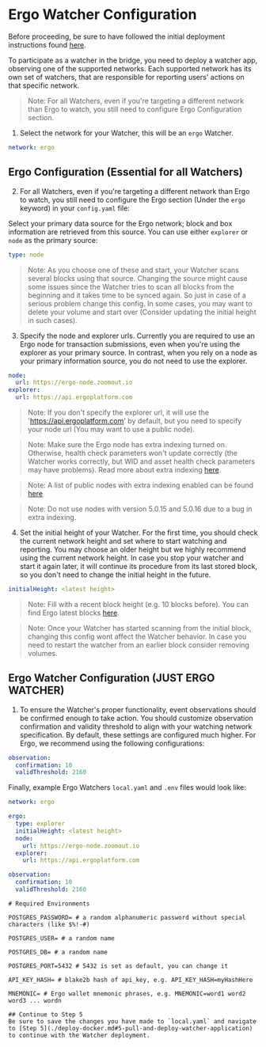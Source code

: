 # Ergo Watcher Configuration

Before proceeding, be sure to have followed the initial deployment instructions found [here](./deploy-docker.md).

To participate as a watcher in the bridge, you need to deploy a watcher app, observing one of the supported networks. Each supported network has its own set of watchers, that are responsible for reporting users' actions on that specific network.

> Note: For all Watchers, even if you're targeting a different network than Ergo to watch, you still need to configure Ergo Configuration section.

1. Select the network for your Watcher, this will be an `ergo` Watcher.
```yaml
network: ergo
```

## Ergo Configuration (Essential for all Watchers)

2. For all Watchers, even if you're targeting a different network than Ergo to watch, you still need to configure the Ergo section (Under the `ergo` keyword) in your `config.yaml` file:

Select your primary data source for the Ergo network; block and box information are retrieved from this source. You can use either `explorer` or `node` as the primary source:

```yaml
type: node
```

> Note: As you choose one of these and start, your Watcher scans several blocks using that source. Changing the source might cause some issues since the Watcher tries to scan all blocks from the beginning and it takes time to be synced again. So just in case of a serious problem change this config. In some cases, you may want to delete your volume and start over (Consider updating the initial height in such cases).

3. Specify the node and explorer urls. Currently you are required to use an Ergo node for transaction submissions, even when you're using the explorer as your primary source. In contrast, when you rely on a node as your primary information source, you do not need to use the explorer. 

```yaml
node:
  url: https://ergo-node.zoomout.io
explorer:
  url: https://api.ergoplatform.com
```

> Note: If you don't specify the explorer url, it will use the 'https://api.ergoplatform.com' by default, but you need to specify your node url (You may want to use a public node).

> Note: Make sure the Ergo node has extra indexing turned on. Otherwise, health check parameters won't update correctly (the Watcher works correctly, but WID and asset health check parameters may have problems). Read more about extra indexing [here](https://docs.ergoplatform.com/node/conf/conf-node/#extra-index).

> Note: A list of public nodes with extra indexing enabled can be found [here](https://api.tokenjay.app/peers/list?unreachable=false&closedApi=false&limit=100)

> Note: Do not use nodes with version 5.0.15 and 5.0.16 due to a bug in extra indexing.

4. Set the initial height of your Watcher. For the first time, you should check the current network height and set where to start watching and reporting. You may choose an older height but we highly recommend using the current network height. In case you stop your watcher and start it again later, it will continue its procedure from its last stored block, so you don't need to change the initial height in the future.

```yaml
initialHeight: <latest height>
```

> Note: Fill with a recent block height (e.g. 10 blocks before). You can find Ergo latest blocks [here](https://explorer.ergoplatform.com/en/latest-blocks).

> Note: Once your Watcher has started scanning from the initial block, changing this config wont affect the Watcher behavior. In case you need to restart the watcher from an earlier block consider removing volumes.

## Ergo Watcher Configuration (JUST ERGO WATCHER)


1. To ensure the Watcher's proper functionality, event observations should be confirmed enough to take action. You should customize observation confirmation and validity threshold to align with your watching network specification. By default, these settings are configured much higher. For Ergo, we recommend using the following configurations:

```yaml
observation:
  confirmation: 10
  validThreshold: 2160
```


Finally, example Ergo Watchers `local.yaml` and `.env` files would look like:

```yaml
network: ergo

ergo:
  type: explorer
  initialHeight: <latest height>
  node:
    url: https://ergo-node.zoomout.io
  explorer:
    url: https://api.ergoplatform.com

observation:
  confirmation: 10
  validThreshold: 2160
```

```shell
# Required Environments

POSTGRES_PASSWORD= # a random alphanumeric password without special characters (like $%!-#)

POSTGRES_USER= # a random name

POSTGRES_DB= # a random name

POSTGRES_PORT=5432 # 5432 is set as default, you can change it

API_KEY_HASH= # blake2b hash of api_key, e.g. API_KEY_HASH=myHashHere

MNEMONIC= # Ergo wallet mnemonic phrases, e.g. MNEMONIC=word1 word2 word3 ... wordn

## Continue to Step 5
Be sure to save the changes you have made to `local.yaml` and navigate to [Step 5](./deploy-docker.md#5-pull-and-deploy-watcher-application) to continue with the Watcher deployment.
